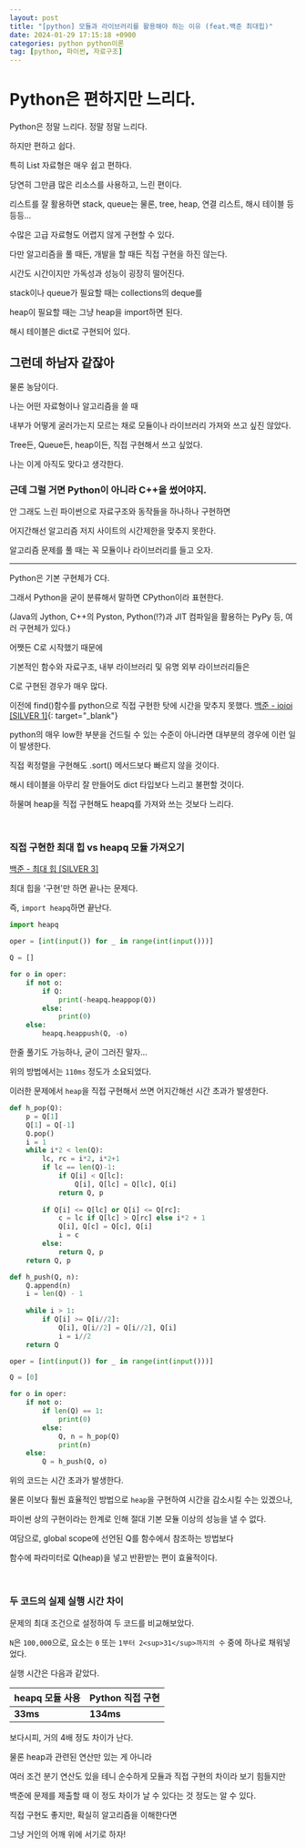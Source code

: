```yaml
---
layout: post
title: "[python] 모듈과 라이브러리를 활용해야 하는 이유 (feat.백준 최대힙)"
date: 2024-01-29 17:15:18 +0900
categories: python python이론
tag: [python, 파이썬, 자료구조]
---
```


# Python은 편하지만 느리다.

Python은 정말 느리다. 정말 정말 느리다.

하지만 편하고 쉽다.

특히 List 자료형은 매우 쉽고 편하다.

당연히 그만큼 많은 리소스를 사용하고, 느린 편이다.

리스트를 잘 활용하면 stack, queue는 물론, tree, heap, 연결 리스트, 해시 테이블 등등등...

수많은 고급 자료형도 어렵지 않게 구현할 수 있다.

다만 알고리즘을 풀 때든, 개발을 할 때든 직접 구현을 하진 않는다.

시간도 시간이지만 가독성과 성능이 굉장히 떨어진다.

stack이나 queue가 필요할 때는 collections의 deque를

heap이 필요할 때는 그냥 heap을 import하면 된다.

해시 테이블은 dict로 구현되어 있다.

## 그런데 하남자 같잖아

물론 농담이다.

나는 어떤 자료형이나 알고리즘을 쓸 때

내부가 어떻게 굴러가는지 모르는 채로 모듈이나 라이브러리 가져와 쓰고 싶진 않았다.

Tree든, Queue든, heap이든, 직접 구현해서 쓰고 싶었다.

나는 이게 아직도 맞다고 생각한다.

### 근데 그럴 거면 Python이 아니라 C++을 썼어야지.

안 그래도 느린 파이썬으로 자료구조와 동작들을 하나하나 구현하면

어지간해선 알고리즘 저지 사이트의 시간제한을 맞추지 못한다.

알고리즘 문제를 풀 때는 꼭 모듈이나 라이브러리를 들고 오자.

<hr>

Python은 기본 구현체가 C다.

그래서 Python을 굳이 분류해서 말하면 CPython이라 표현한다.

(Java의 Jython, C++의 Pyston, Python(!?)과 JIT 컴파일을 활용하는 PyPy 등, 여러 구현체가 있다.)

어쨋든 C로 시작했기 때문에

기본적인 함수와 자료구조, 내부 라이브러리 및 유명 외부 라이브러리들은

C로 구현된 경우가 매우 많다.

이전에 find()함수를 python으로 직접 구현한 탓에 시간을 맞추지 못했다. [백준 - ioioi [SILVER 1]](https://inmonim.github.io/posts/%EC%95%8C%EA%B3%A0%EB%A6%AC%EC%A6%98_%EB%B0%B1%EC%A4%80_5525_ioioi/#%EC%84%B8-%EB%B2%88%EC%A7%B8-%EC%8B%9C%EB%8F%84-find%EC%99%80-%EC%A0%95%EB%8B%B5-%EC%BD%94%EB%93%9C){: target="_blank"}

python의 매우 low한 부분을 건드릴 수 있는 수준이 아니라면 대부분의 경우에 이런 일이 발생한다.

직접 퀵정렬을 구현해도 .sort() 메서드보다 빠르지 않을 것이다.

해시 테이블을 아무리 잘 만들어도 dict 타입보다 느리고 불편할 것이다.

하물며 heap을 직접 구현해도 heapq를 가져와 쓰는 것보다 느리다.

<br>

### 직접 구현한 최대 힙 vs heapq 모듈 가져오기

[백준 - 최대 힙 [SILVER 3]](https://www.acmicpc.net/problem/11279)

최대 힙을 '구현'만 하면 끝나는 문제다.

즉, `import heapq`하면 끝난다.

```python
import heapq

oper = [int(input()) for _ in range(int(input()))]

Q = []

for o in oper:
    if not o:
        if Q:
            print(-heapq.heappop(Q))
        else:
            print(0)
    else:
        heapq.heappush(Q, -o)
```

한줄 풀기도 가능하나, 굳이 그러진 말자...

위의 방법에서는 `110ms` 정도가 소요되었다.

이러한 문제에서 `heap`을 직접 구현해서 쓰면 어지간해선 시간 초과가 발생한다.

```python
def h_pop(Q):
    p = Q[1]
    Q[1] = Q[-1]
    Q.pop()
    i = 1
    while i*2 < len(Q):
        lc, rc = i*2, i*2+1
        if lc == len(Q)-1:
            if Q[i] < Q[lc]:
                Q[i], Q[lc] = Q[lc], Q[i]
            return Q, p
        
        if Q[i] <= Q[lc] or Q[i] <= Q[rc]:
            c = lc if Q[lc] > Q[rc] else i*2 + 1
            Q[i], Q[c] = Q[c], Q[i]
            i = c
        else:
            return Q, p
    return Q, p

def h_push(Q, n):
    Q.append(n)
    i = len(Q) - 1
    
    while i > 1:
        if Q[i] >= Q[i//2]:
            Q[i], Q[i//2] = Q[i//2], Q[i]
            i = i//2
    return Q

oper = [int(input()) for _ in range(int(input()))]

Q = [0]

for o in oper:
    if not o:
        if len(Q) == 1:
            print(0)
        else:
            Q, n = h_pop(Q)
            print(n)
    else:
        Q = h_push(Q, o)
```

위의 코드는 시간 초과가 발생한다.

물론 이보다 훨씬 효율적인 방법으로 `heap`을 구현하여 시간을 감소시킬 수는 있겠으나,

파이썬 상의 구현이라는 한계로 인해 절대 기본 모듈 이상의 성능을 낼 수 없다.

여담으로, global scope에 선언된 Q를 함수에서 참조하는 방법보다

함수에 파라미터로 Q(heap)을 넣고 반환받는 편이 효율적이다.

<br>

### 두 코드의 실제 실행 시간 차이

문제의 최대 조건으로 설정하여 두 코드를 비교해보았다.

`N`은 `100,000`으로, 요소는 `0` 또는 `1부터 2<sup>31</sup>까지의 수` 중에 하나로 채워넣었다.

실행 시간은 다음과 같았다.

|**heapq 모듈 사용**|**Python 직접 구현**|
|---|---|
|**33ms**|**134ms**|

보다시피, 거의 4배 정도 차이가 난다.

물론 heap과 관련된 연산만 있는 게 아니라

여러 조건 분기 연산도 있을 테니 순수하게 모듈과 직접 구현의 차이라 보기 힘들지만

백준에 문제를 제출할 때 이 정도 차이가 날 수 있다는 것 정도는 알 수 있다.

직접 구현도 좋지만, 확실히 알고리즘을 이해한다면

그냥 거인의 어깨 위에 서기로 하자!
